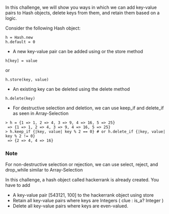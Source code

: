 In this challenge, we will show you ways in which we can add key-value pairs to Hash objects, delete keys from them, and retain them based on a logic.

Consider the following Hash object:
```
h = Hash.new
h.default = 0
```
- A new key-value pair can be added using or the store method
```
h[key] = value
```
or

```
h.store(key, value)
```
- An existing key can be deleted using the delete method
```
h.delete(key)
```
- For destructive selection and deletion, we can use keep_if and delete_if as seen in Array-Selection
```
> h = {1 => 1, 2 => 4, 3 => 9, 4 => 16, 5 => 25}
 => {1 => 1, 2 => 4, 3 => 9, 4 => 16, 5 => 25}
> h.keep_if {|key, value| key % 2 == 0} # or h.delete_if {|key, value| key % 2 != 0}
 => {2 => 4, 4 => 16}
```
### Note

For non-destructive selection or rejection, we can use select, reject, and drop_while similar to Array-Selection

In this challenge, a hash object called hackerrank is already created. You have to add

- A key-value pair [543121, 100] to the hackerrank object using store
- Retain all key-value pairs where keys are Integers ( clue : is_a? Integer )
- Delete all key-value pairs where keys are even-valued.

